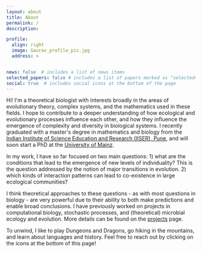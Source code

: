 ```yaml
---
layout: about
title: About
permalink: /
description: 

profile:
  align: right
  image: Gaurav_profile_pic.jpg
  address: > 


news: false  # includes a list of news items
selected_papers: false # includes a list of papers marked as "selected={true}"
social: true  # includes social icons at the bottom of the page
---
```


Hi! I'm a theoretical biologist with interests broadly in the areas of evolutionary theory, complex systems, and the mathematics used in these fields. I hope to contribute to a deeper understanding of how ecological and evolutionary processes influence each other, and how they influence the emergence of complexity and diversity in biological systems. I recently graduated with a master's degree in mathematics and biology from the [Indian Institute of Science Education and Research (IISER), Pune](https://iiserpune.ac.in), and will soon start a PhD at the [University of Mainz](https://www.uni-mainz.de/eng/). 

In my work, I have so far focused on two main questions: 1) what are the conditions that lead to the emergence of new levels of individuality? This is the question addressed by the notion of major transitions in evolution. 2) which kinds of interaction patterns can lead to co-existence in large ecological communities? 

I think theoretical approaches to these questions - as with most questions in biology - are very powerful due to their ability to both make predictions and enable broad conclusions. I have previously worked on projects in computational biology, stochastic processes, and (theoretical) microbial ecology and evolution. More details can be found on the [projects](https://gauravathreya.github.io/projects/) page. 

To unwind, I like to play Dungeons and Dragons, go hiking in the mountains, and learn about languages and history. Feel free to reach out by clicking on the icons at the bottom of this page! 
